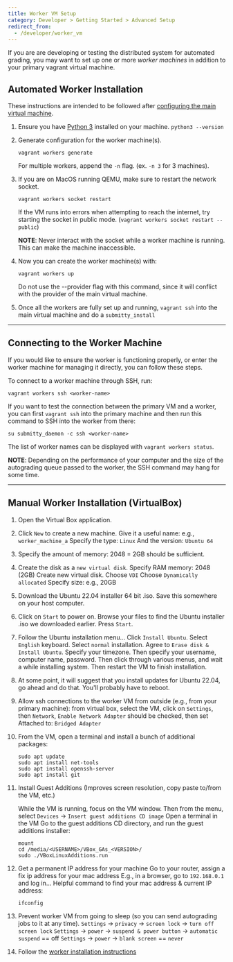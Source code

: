 ```yaml
---
title: Worker VM Setup
category: Developer > Getting Started > Advanced Setup
redirect_from:
  - /developer/worker_vm
---
```


If you are are developing or testing the distributed system for
automated grading, you may want to set up one or more *worker
machines* in addition to your primary vagrant virtual machine.

## Automated Worker Installation

These instructions are intended to be followed after [configuring the main virtual machine](/developer/getting_started/vm_install_using_vagrant).

1. Ensure you have [Python 3](https://www.python.org/downloads/) installed on your machine.
   `python3 --version`

2. Generate configuration for the worker machine(s).
   ```
   vagrant workers generate
   ```
   For multiple workers, append the `-n` flag. (ex. `-n 3` for 3 machines).

3. If you are on MacOS running QEMU, make sure to restart the network socket.
   ```
   vagrant workers socket restart
   ```
   If the VM runs into errors when attempting to reach the internet, try starting the socket
   in public mode. (`vagrant workers socket restart --public`)
   
   __NOTE__: Never interact with the socket while a worker machine is running. This can make the machine inaccessible.

4. Now you can create the worker machine(s) with:
   ```
   vagrant workers up
   ```
   Do not use the --provider flag with this command, since it will conflict with the
   provider of the main virtual machine.

5. Once all the workers are fully set up and running, `vagrant ssh` into the main virtual machine and do a `submitty_install`

---

## Connecting to the Worker Machine

If you would like to ensure the worker is functioning properly, or enter the worker machine for managing it directly, you can follow these steps.

To connect to a worker machine through SSH, run:
```
vagrant workers ssh <worker-name>
```

If you want to test the connection between the primary VM and a worker, you can first `vagrant ssh` into the primary machine and then run this command to SSH into the worker from there:
```
su submitty_daemon -c ssh <worker-name>
```

The list of worker names can be displayed with `vagrant workers status`.

__NOTE__: Depending on the performance of your computer and the size of the autograding queue passed to the worker, the SSH command may hang for some time.

---

## Manual Worker Installation (VirtualBox)

1. Open the Virtual Box application.

2. Click `New` to create a new machine.
   Give it a useful name: e.g., `worker_machine_a`
   Specify the type: `Linux`
   And the version: `Ubuntu 64`

3. Specify the amount of memory: 2048 = 2GB should be sufficient.

4. Create the disk as a `new virtual disk`.
   Specify RAM memory: 2048 (2GB)
   Create new virtual disk.
   Choose `VDI`
   Choose `Dynamically allocated`
   Specify size: e.g., 20GB

5. Download the Ubuntu 22.04 installer 64 bit .iso.
   Save this somewhere on your host computer.

6. Click on `Start` to power on.
   Browse your files to find the Ubuntu installer .iso we downloaded earlier.
   Press `Start`.

7. Follow the Ubuntu installation menu...
   Click `Install Ubuntu`.
   Select `English` keyboard.
   Select `normal` installation.
   Agree to `Erase disk & Install Ubuntu`.
   Specify your timezone.
   Then specify your username, computer name, password.
   Then click through various menus, and wait a while installing system.
   Then restart the VM to finish installation.

8. At some point, it will suggest that you install updates for Ubuntu 22.04, go ahead and do that.
   You'll probably have to reboot.

9. Allow ssh connections to the worker VM from outside (e.g., from your primary machine):
   from virtual box, select the VM, click on `Settings`, then `Network`,
   `Enable Network Adapter` should be checked, then set
   Attached to: `Bridged Adapter`

10. From the VM, open a terminal and install a bunch of additional packages:

    ```
    sudo apt update
    sudo apt install net-tools
    sudo apt install openssh-server
    sudo apt install git
    ```

11. Install Guest Additions (Improves screen resolution, copy paste to/from the VM, etc.)

    While the VM is running, focus on the VM window.
    Then from the menu, select `Devices` -> `Insert guest additions CD image`
    Open a terminal in the VM
    Go to the guest additions CD directory, and run the guest additions installer:

    ```
    mount
    cd /media/<USERNAME>/VBox_GAs_<VERSION>/
    sudo ./VBoxLinuxAdditions.run
    ```

12. Get a permanent IP address for your machine
    Go to your router, assign a fix ip address for your mac address
    E.g., in a browser, go to `192.168.0.1` and log in...
    Helpful command to find  your mac address & current IP address:

    ```
    ifconfig
    ```

13. Prevent worker VM from going to sleep (so you can send autograding jobs to it at any time).
    `Settings` -> `privacy` -> `screen lock` -> `turn off screen lock`
    `Settings` -> `power` -> `suspend & power button` -> `automatic suspend` == off
    `Settings` -> `power` -> `blank screen` == `never`

14. Follow the [worker installation instructions](/sysadmin/worker_installation)

